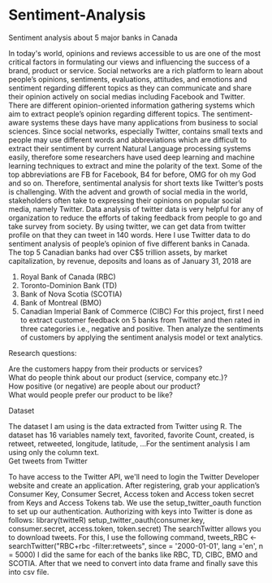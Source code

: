 # Sentiment-Analysis
Sentiment analysis about 5 major banks in Canada


In today's world, opinions and reviews accessible to us are one of the most critical factors in formulating our views and influencing the success of a brand, product or service. Social networks are a rich platform to learn about people’s opinions, sentiments, evaluations, attitudes, and emotions and sentiment regarding different topics as they can communicate and share their opinion actively on social medias including Facebook and Twitter. There are different opinion-oriented information gathering systems which aim to extract people’s opinion regarding different topics. The sentiment-aware systems these days have many applications from business to social sciences. Since social networks, especially Twitter, contains small texts and people may use different words and abbreviations which are difficult to extract their sentiment by current Natural Language processing systems easily, therefore some researchers have used deep learning and machine learning techniques to extract and mine the polarity of the text. Some of the top abbreviations are FB for Facebook, B4 for before, OMG for oh my God and so on. Therefore, sentimental analysis for short texts like Twitter’s posts is challenging.
With the advent and growth of social media in the world, stakeholders often take to expressing their opinions on popular social media, namely Twitter. Data analysis of twitter data is very helpful for any of organization to reduce the efforts of taking feedback from people to go and take survey from society. By using twitter, we can get data from twitter profile on that they can tweet in 140 words. 
Here I use Twitter data to do sentiment analysis of people’s opinion of five different banks in Canada. The top 5 Canadian banks had over C$5 trillion assets, by market capitalization, by revenue, deposits and loans as of January 31, 2018 are 
1.	Royal Bank of Canada (RBC)
2.	Toronto-Dominion Bank (TD)
3.	Bank of Nova Scotia (SCOTIA)
4.	Bank of Montreal (BMO)
5.	Canadian Imperial Bank of Commerce (CIBC)
For this project, first I need to extract customer feedback on 5 banks from Twitter and then rated in three categories i.e., negative and positive. Then analyze the sentiments of customers by applying the sentiment analysis model or text analytics. 



Research questions:

Are the customers happy from their products or services?  
What do people think about our product (service, company etc.)?  
How positive (or negative) are people about our product?  
What would people prefer our product to be like?

Dataset

The dataset I am using is the data extracted from Twitter using R. The dataset has 16 variables namely text, favorited, favorite Count, created, is retweet, retweeted, longitude, latitude, …For the sentiment analysis I am using only the column text.  
Get tweets from Twitter

To have access to the Twitter API, we'll need to login the Twitter Developer website and create an application. After registering, grab your application’s Consumer Key, Consumer Secret, Access token and Access token secret from Keys and Access Tokens tab.
We use the setup_twitter_oauth function to set up our authentication. Authorizing with keys into Twitter is done as follows:
library(twitteR)
setup_twitter_oauth(consumer.key, consumer.secret, access.token, token.secret)
The searchTwitter allows you to download tweets. For this, I use the following command,
tweets_RBC <- searchTwitter("RBC+rbc -filter:retweets", since = '2000-01-01', lang ='en', n = 5000)
I did the same for each of the banks like RBC, TD, CIBC, BMO and SCOTIA. After that we need to convert into data frame and finally save this into csv file.
